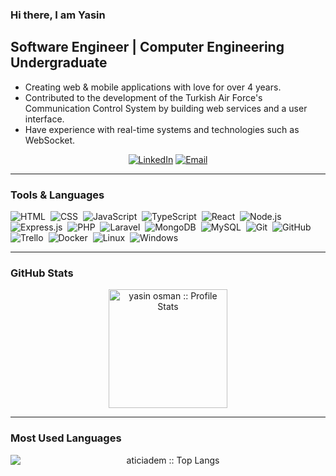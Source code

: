 ### Hi there, I am Yasin

## Software Engineer | Computer Engineering Undergraduate

-   Creating web & mobile applications with love for over 4 years.
-   Contributed to the development of the Turkish Air Force's Communication Control System by building web services and a user interface.
-   Have experience with real-time systems and technologies such as WebSocket.

<p align="center">
<a href="https://www.linkedin.com/in/yasinosman/" target="_blank"><img alt="LinkedIn" src="https://img.shields.io/badge/LinkedIn-@yasinosman-blue?style=flat&logo=linkedin"></a>
<a href="mailto:yasinosman10@gmail.com"><img alt="Email" src="https://img.shields.io/badge/Gmail-yasinosman10@gmail.com-blue?style=flat&logo=gmail"></a>
</p>

---

### Tools & Languages

![HTML](https://img.shields.io/badge/-HTML-05122A?style=flat&logo=HTML5)&nbsp;
![CSS](https://img.shields.io/badge/-CSS-05122A?style=flat&logo=CSS3&logoColor=1572B6)&nbsp;
![JavaScript](https://img.shields.io/badge/-JavaScript-05122A?style=flat&logo=javascript)&nbsp;
![TypeScript](https://img.shields.io/badge/-TypeScript-05122A?style=flat&logo=typescript)&nbsp;
![React](https://img.shields.io/badge/-React-05122A?style=flat&logo=react)&nbsp;
![Node.js](https://img.shields.io/badge/-Node.js-05122A?style=flat&logo=node.js)&nbsp;
![Express.js](https://img.shields.io/badge/-Express.js-05122A?style=flat&logo=express)&nbsp;
![PHP](https://img.shields.io/badge/-PHP-05122A?style=flat&logo=php)&nbsp;
![Laravel](https://img.shields.io/badge/-Laravel-05122A?style=flat&logo=laravel)&nbsp;
![MongoDB](https://img.shields.io/badge/-MongoDB-05122A?style=flat&logo=mongodb)&nbsp;
![MySQL](https://img.shields.io/badge/-MySQL-05122A?style=flat&logo=mysql)&nbsp;
![Git](https://img.shields.io/badge/-Git-05122A?style=flat&logo=git)&nbsp;
![GitHub](https://img.shields.io/badge/-GitHub-05122A?style=flat&logo=github)&nbsp;
![Trello](https://img.shields.io/badge/-Trello-05122A?style=flat&logo=trello)&nbsp;
![Docker](https://img.shields.io/badge/-Docker-05122A?style=flat&logo=docker)&nbsp;
![Linux](https://img.shields.io/badge/-Linux-05122A?style=flat&logo=linux)&nbsp;
![Windows](https://img.shields.io/badge/-Windows-05122A?style=flat&logo=windows)&nbsp;

---

### GitHub Stats

<p align="center">
<img  src="https://github-readme-stats.vercel.app/api?username=yasinosman&show_icons=true" alt="yasin osman :: Profile Stats" style="height:190px; display:block;" />
</p>

---

### Most Used Languages

<p align="center">
<img  src="https://github-readme-stats.vercel.app/api/top-langs/?username=yasinosman&langs_count=10" alt="aticiadem :: Top Langs" style="display:block;" />
</p>
